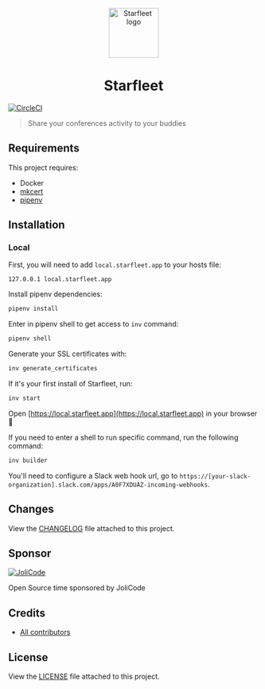 <p align="center">
    <img src="https://starfleet.jolicode.com/build/images/logo.svg" width=100 height=100 alt="Starfleet logo" />
</p>
<h1 align="center">Starfleet</h1>

[![CircleCI](https://circleci.com/gh/jolicode/starfleet.svg?style=svg)](https://circleci.com/gh/jolicode/starfleet)

> Share your conferences activity to your buddies

## Requirements

This project requires:

- Docker 
- [mkcert](https://github.com/FiloSottile/mkcert)
- [pipenv](https://github.com/pypa/pipenv)

## Installation

### Local

First, you will need to add `local.starfleet.app` to your hosts file:
```
127.0.0.1 local.starfleet.app
```

Install pipenv dependencies:
```bash
pipenv install
```

Enter in pipenv shell to get access to `inv` command:
```bash
pipenv shell
```

Generate your SSL certificates with:
```bash
inv generate_certificates
```

If it's your first install of Starfleet, run:
```bash
inv start
```

Open [https://local.starfleet.app](https://local.starfleet.app) in your browser 🚀

If you need to enter a shell to run specific command, run the following command:
```bash
inv builder
```

You'll need to configure a Slack web hook url, go to `https://[your-slack-organization].slack.com/apps/A0F7XDUAZ-incoming-webhooks`.

## Changes

View the [CHANGELOG](CHANGELOG.md) file attached to this project.

## Sponsor

[![JoliCode](https://jolicode.com/images/logo.svg)](https://jolicode.com)

Open Source time sponsored by JoliCode

## Credits

* [All contributors](https://github.com/jolicode/starfleet/graphs/contributors)

## License

View the [LICENSE](LICENSE) file attached to this project.
